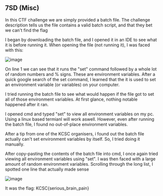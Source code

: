 ## 7SD (Misc)

In this CTF challenge we are simply provided a batch file. The challenge description tells us the file contains a valid batch script, and that they bet we can't find the flag

I began by downloading the batch file, and I opened it in an IDE to see what it is before running it. When opening the file (not running it), I was faced with this:

![image](https://user-images.githubusercontent.com/20840927/213546535-5832e21f-8a02-4fe7-939b-a7f5aa27c83e.png)


On line 1 we can see that it runs the "set" command followed by a whole lot of random numbers and % signs. These are environment variables. After a quick google search
of the set command, I learned that the it is used to set an environment variable (or variables) on your computer. 

I tried running the batch file to see what would happen if the file got to set all of those environment variables. At first glance, nothing notable happened after it ran.

I opened cmd and typed "set" to view all environment variables on my pc. Using a linux based termianl will work aswell. However, even after running the batch file, I found no out-of-place environment variables.

After a tip from one of the KCSC organisers, i found out the batch file actually can't set environment variables by itself. So, I tried doing it manually.

After copy-pasting the contents of the batch file into cmd, I once again tried viewing all environment variables using "set". I was then faced with a large amount of
random environment variables. Scrolling through the long list, I spotted one line that actually made sense

![image](https://user-images.githubusercontent.com/20840927/213548053-12e07d6b-840e-4a31-880f-d992d4796cb2.png)


It was the flag: KCSC{serious_brain_pain}
